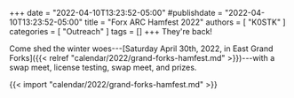 +++
date = "2022-04-10T13:23:52-05:00"
#publishdate = "2022-04-10T13:23:52-05:00"
title = "Forx ARC Hamfest 2022"
authors = [ "K0STK" ]
categories = [ "Outreach" ]
tags = []
+++
They're back!

Come shed the winter woes---[Saturday April 30th, 2022, in East Grand
Forks]({{< relref "calendar/2022/grand-forks-hamfest.md" >}})---with
a swap meet, license testing, swap meet, and prizes.

<!--more-->

{{< import "calendar/2022/grand-forks-hamfest.md" >}}

